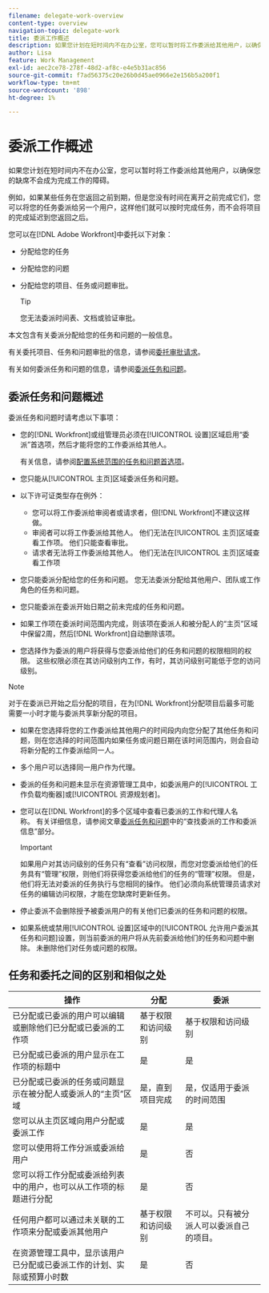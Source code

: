 ```yaml
---
filename: delegate-work-overview
content-type: overview
navigation-topic: delegate-work
title: 委派工作概述
description: 如果您计划在短时间内不在办公室，您可以暂时将工作委派给其他用户，以确保您的缺席不会成为完成工作的障碍。
author: Lisa
feature: Work Management
exl-id: aec2ce78-278f-48d2-af8c-e4e5b31ac856
source-git-commit: f7ad56375c20e26b0d45ae0966e2e156b5a200f1
workflow-type: tm+mt
source-wordcount: '898'
ht-degree: 1%

---
```


# 委派工作概述

如果您计划在短时间内不在办公室，您可以暂时将工作委派给其他用户，以确保您的缺席不会成为完成工作的障碍。

例如，如果某些任务在您返回之前到期，但是您没有时间在离开之前完成它们，您可以将您的任务委派给另一个用户，这样他们就可以按时完成任务，而不会将项目的完成延迟到您返回之后。

您可以在[!DNL Adobe Workfront]中委托以下对象：

<!--
  <li data-mc-conditions="QuicksilverOrClassic.Draft mode"> <p>Projects where you are designated as the Project Owner (not yet, not for the MVP)</p> </li>
  -->

* 分配给您的任务
* 分配给您的问题
* 分配给您的项目、任务或问题审批。

  >[!TIP]
  >
  >   您无法委派时间表、文档或验证审批。


本文包含有关委派分配给您的任务和问题的一般信息。

有关委托项目、任务和问题审批的信息，请参阅[委托审批请求](../../review-and-approve-work/manage-approvals/delegate-approval-requests.md)。

有关如何委派任务和问题的信息，请参阅[委派任务和问题](../../manage-work/delegate-work/how-to-delegate-work.md)。

## 委派任务和问题概述

委派任务和问题时请考虑以下事项：

* 您的[!DNL Workfront]或组管理员必须在[!UICONTROL 设置]区域启用“委派”首选项，然后才能将您的工作委派给其他人。

  有关信息，请参阅[配置系统范围的任务和问题首选项](../../administration-and-setup/set-up-workfront/configure-system-defaults/set-task-issue-preferences.md)。

* 您只能从[!UICONTROL 主页]区域委派任务和问题。
* 以下许可证类型存在例外：

   * 您可以将工作委派给审阅者或请求者，但[!DNL Workfront]不建议这样做。
   * 审阅者可以将工作委派给其他人。 他们无法在[!UICONTROL 主页]区域查看工作项。 他们只能查看审批。
   * 请求者无法将工作委派给其他人。 他们无法在[!UICONTROL 主页]区域查看工作项
* 您只能委派分配给您的任务和问题。 您无法委派分配给其他用户、团队或工作角色的任务和问题。
* 您只能委派在委派开始日期之前未完成的任务和问题。
* 如果工作项在委派时间范围内完成，则该项在委派人和被分配人的“主页”区域中保留2周，然后[!DNL Workfront]自动删除该项。
* 您选择作为委派的用户将获得与您委派给他们的任务和问题的权限相同的权限。 这些权限必须在其访问级别内工作，有时，其访问级别可能低于您的访问级别。

>[!NOTE]
>
>  对于在委派已开始之后分配的项目，在为[!DNL Workfront]分配项目后最多可能需要一小时才能与委派共享新分配的项目。

* 如果在您选择将您的工作委派给其他用户的时间段内向您分配了其他任务和问题，则在您选择的时间范围内如果任务或问题日期在该时间范围内，则会自动将新分配的工作委派给同一人。
* 多个用户可以选择同一用户作为代理。
* 委派的任务和问题未显示在资源管理工具中，如委派用户的[!UICONTROL 工作负载均衡器]或[!UICONTROL 资源规划者]。
* 您可以在[!DNL Workfront]的多个区域中查看已委派的工作和代理人名称。 有关详细信息，请参阅文章[委派任务和问题](../delegate-work/how-to-delegate-work.md)中的“查找委派的工作和委派信息”部分。


  >[!IMPORTANT]
  >
  >  如果用户对其访问级别的任务只有“查看”访问权限，而您对您委派给他们的任务具有“管理”权限，则他们将获得您委派给他们的任务的“管理”权限。 但是，他们将无法对委派的任务执行与您相同的操作。 他们必须向系统管理员请求对任务的编辑访问权限，才能在您缺席时更新任务。

* 停止委派不会删除授予被委派用户的有关他们已委派的任务和问题的权限。
* 如果系统或禁用[!UICONTROL 设置]区域中的[!UICONTROL 允许用户委派其任务和问题]设置，则当前委派的用户将从先前委派给他们的任务和问题中删除。 未删除他们对任务或问题的权限。

## 任务和委托之间的区别和相似之处

| 操作 | 分配 | 委派 |
|--------------------------------------------------------------------------------------------------------------------------------|---------------------------------------|-----------------------------------------------------|
| 已分配或已委派的用户可以编辑或删除他们已分配或已委派的工作项 | 基于权限和访问级别 | 基于权限和访问级别 |
| 已分配或已委派的用户显示在工作项的标题中 | 是 | 是 |
| 已分配或已委派的任务或问题显示在被分配人或委派人的“主页”区域 | 是，直到项目完成 | 是，仅适用于委派的时间范围 |
| 您可以从主页区域向用户分配或委派工作 | 是 | 是 |
| 您可以使用将工作分派或委派给用户 | 是 | 否 |
| 您可以将工作分配或委派给列表中的用户，也可以从工作项的标题进行分配 | 是 | 否 |
| 任何用户都可以通过未关联的工作项来分配或委派其他用户 | 基于权限和访问级别 | 不可以。只有被分派人可以委派自己的项目。 |
| 在资源管理工具中，显示该用户已分配或已委派工作的计划、实际或预算小时数 | 是 | 否 |
